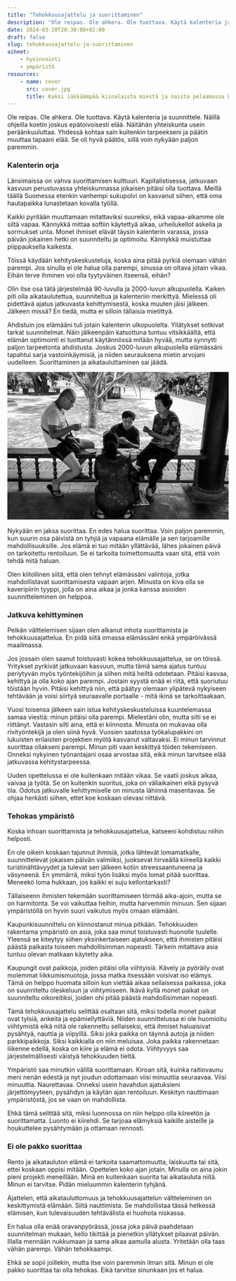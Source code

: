 ```yaml
---
title: "Tehokkuusajattelu ja suorittaminen"
description: "Ole reipas. Ole ahkera. Ole tuottava. Käytä kalenteria ja suunnittele. Näillä ohjeilla koetin joskus epätoivoisesti elää."
date: 2024-03-20T20:30:00+02:00
draft: false
slug: tehokkuusajattelu-ja-suorittaminen
aiheet:
    - hyvinvointi
    - ympäristö
resources:
    - name: cover
      src: cover.jpg
      title: Kaksi iäkkäämpää kiinalaista miestä ja naista pelaamassa korttia
---
```


Ole reipas. Ole ahkera. Ole tuottava. Käytä kalenteria ja suunnittele. Näillä ohjeilla koetin joskus epätoivoisesti elää. Näitähän yhteiskunta usein peräänkuuluttaa. Yhdessä kohtaa sain kuitenkin tarpeekseni ja päätin muuttaa tapaani elää. Se oli hyvä päätös, sillä voin nykyään paljon paremmin.

<!--more-->

### Kalenterin orja
Länsimaissa on vahva suorittamisen kulttuuri. Kapitalistisessa, jatkuvaan kasvuun perustuvassa yhteiskunnassa jokaisen pitäisi olla tuottava. Meillä täällä Suomessa etenkin vanhempi sukupolvi on kasvanut siihen, että oma hautapaikka lunastetaan kovalla työllä.

Kaikki pyritään muuttamaan mitattaviksi suureiksi, eikä vapaa-aikamme ole siltä vapaa. Kännykkä mittaa softiin käytettyä aikaa, urheilukellot askelia ja sormukset unta. Monet ihmiset elävät täysin kalenterin varassa, jossa päivän jokainen hetki on suunniteltu ja optimoitu. Kännykkä muistuttaa piippauksella kaikesta.

Töissä käydään kehityskeskusteluja, koska aina pitää pyrkiä olemaan vähän parempi. Jos sinulla ei ole halua olla parempi, sinussa on oltava jotain vikaa. Eihän terve ihminen voi olla tyytyväinen itseensä, eihän?

Olin itse osa tätä järjestelmää 90-luvulla ja 2000-luvun alkupuolella. Kaiken piti olla aikataulutettua, suunniteltua ja kalenteriin merkittyä. Mielessä oli pidettävä ajatus jatkuvasta kehittymisestä, koska muuten jäisi jälkeen. Jälkeen missä? En tiedä, mutta ei silloin tällaisia mietittyä.

Ahdistuin jos elämääni tuli jotain kalenterin ulkopuolelta. Yllätykset sotkivat tarkat suunnitelmat. Näin jälkeenpäin katsottuna tuntuu vitsikkäältä, että elämän optimointi ei tuottanut käytännössä mitään hyvää, mutta synnytti paljon tarpeetonta ahdistusta. Joskus 2000-luvun alkupuolella elämässäni tapahtui sarja vastoinkäymisiä, ja niiden seurauksena mietin arvojani uudelleen. Suorittaminen ja aikatauluttaminen sai jäädä.

![Kaksi iäkkäämpää kiinalaista miestä ja naista pelaamassa korttia](cover.jpg "Huomaan monesti ihailevani vanhempien ihmisten kykyä ottaa rennosti, etenkin Aasian maissa. Kuva: Gauthier Delecroix")

Nykyään en jaksa suorittaa. En edes halua suorittaa. Voin paljon paremmin, kun suurin osa päivistä on tyhjiä ja vapaana elämälle ja sen tarjoamille mahdollisuuksille. Jos elämä ei tuo mitään yllättävää, lähes jokainen päivä on tarkoitettu rentoiluun. Se ei tarkoita toimettomuutta vaan sitä, että voin tehdä mitä haluan.

Olen kiitollinen siitä, että olen tehnyt elämässäni valintoja, jotka mahdollistavat suorittamisesta vapaan arjen. Minusta on kiva olla se kaveripiirin tyyppi, jolla on aina aikaa ja jonka kanssa asioiden suunnitteleminen on helppoa.

### Jatkuva kehittyminen

Pelkän välttelemisen sijaan olen alkanut inhota suorittamista ja tehokkuusajattelua. En pidä siitä omassa elämässäni enkä ympäröivässä maailmassa.

Jos jossain olen saanut toistuvasti kokea tehokkuusajattelua, se on töissä. Yritykset pyrkivät jatkuvaan kasvuun, mutta tämä sama ajatus tuntuu periytyvän myös työntekijöihin ja siihen mitä heiltä odotetaan. Pitäisi kasvaa, kehittyä ja olla koko ajan parempi. Jostain syystä enää ei riitä, että suoriutuu töistään hyvin. Pitäisi kehittyä niin, että päätyy olemaan ylipätevä nykyiseen tehtävään ja voisi siirtyä seuraavalle portaalle - mitä ikinä se tarkoittaakaan.

Vuosi toisensa jälkeen sain istua kehityskeskusteluissa kuuntelemassa samaa viestiä: minun pitäisi olla parempi. Mielestäni olin, mutta silti se ei riittänyt. Vastasin silti aina, että ei kiinnosta. Minusta on mukavaa olla rivityöntekijä ja olen siinä hyvä. Vuosien saatossa työkalupakkini on lukuisten erilaisten projektien myötä kasvanut valtavaksi. Ei minun tarvinnut suorittaa ollakseni parempi. Minun piti vaan keskittyä töiden tekemiseen. Onneksi nykyinen työnantajani osaa arvostaa sitä, eikä minun tarvitsee elää jatkuvassa kehitystarpeessa.

Uuden opettelussa ei ole kuitenkaan mitään vikaa. Se vaatii joskus aikaa, vaivaa ja työtä. Se on kuitenkin suoritus, joka on väliaikainen eikä pysyvä tila. Odotus jatkuvalle kehittymiselle on minusta lähinnä masentavaa. Se ohjaa herkästi siihen, ettet koe koskaan olevasi riittävä.

### Tehokas ympäristö

Koska inhoan suorittamista ja tehokkuusajattelua, katseeni kohdistuu niihin helposti.

En ole oikein koskaan tajunnut ihmisiä, jotka lähtevät lomamatkalle, suunnittelevat jokaisen päivän valmiiksi, juoksevat hirveällä kiireellä kaikki turistinähtävyydet ja tulevat sen jälkeen kotiin streessaantuneena ja väsyneenä. En ymmärrä, miksi työn lisäksi myös lomat pitää suorittaa. Meneekö loma hukkaan, jos kaikki ei suju kellontarkasti?

Tällaiseenn ihmisten tekemään suorittamiseen törmää aika-ajoin, mutta se on harmitonta. Se voi vaikuttaa heihin, mutta harvemmin minuun. Sen sijaan ympäristöllä on hyvin suuri vaikutus myös omaan elämääni.

Kaupunkisuunnittelu on kiinnostanut minua pitkään. Tehokkuuden rakentama ympäristö on asia, joka saa minut toistuvasti huonolle tuulelle. Yleensä se kiteytyy siihen yksinkertaiseen ajatukseen, että ihmisten pitäisi päästä paikasta toiseen mahdollisimman nopeasti. Tärkein mitattava asia tuntuu olevan matkaan käytetty aika.

Kaupungit ovat paikkoja, joiden pitäisi olla viihtyisiä. Kävely ja pyöräily ovat molemmat liikkumismuotoja, jossa matka itsessään voisivat iso elämys. Tämä on helppo huomata silloin kun viettää aikaa sellaisessa paikassa, joka on suunniteltu oleskeluun ja viihtymiseen. Ikävä kyllä monet paikat on suunniteltu oikoreitiksi, joiden ohi pitää päästä mahdollisimman nopeasti.

Tämä tehokkuusajattelu selittää osaltaan sitä, miksi todella monet paikat ovat tylsiä, ankeita ja epämiellyttäviä. Niiden suunnittelussa ei ole huomioitu viihtymistä eikä niitä ole rakennettu sellaiseksi, että ihmiset haluaisivat pysähtyä, nauttia ja viipyillä. Siksi joka paikka on täynnä autoja ja niiden parkkipaikkoja. Siksi kaikkialla on niin meluisaa. Joka paikka rakennetaan liikenne edellä, koska on kiire ja elämä ei odota. Viihtyvyys saa järjestelmällisesti väistyä tehokkuuden tieltä.

Ympäristö saa minutkin välillä suorittamaan. Kiroan sitä, kuinka raitiovaunu meni nenän edestä ja nyt joudun odottamaan viisi minuuttia seuraavaa. Viisi minuuttia. Naurettavaa. Onneksi usein havahdun ajatuksieni järjettömyyteen, pysähdyn ja käytän ajan rentoiluun. Keskityn nauttimaan ympäristöstä, jos se vaan on mahdollista.

Ehkä tämä selittää sitä, miksi luonnossa on niin helppo olla kiireetön ja suorittamatta. Luonto ei kiirehdi. Se tarjoaa elämyksiä kaikille aisteille ja houkuttelee pysähtymään ja ottamaan rennosti.

### Ei ole pakko suorittaa

Rento ja aikatauluton elämä ei tarkoita saamattomuutta, laiskuutta tai sitä, ettei koskaan oppisi mitään. Opettelen koko ajan jotain. Minulla on aina jokin pieni projekti meneillään. Minä en kuitenkaan suorita tai aikatauluta niitä. Minun ei tarvitse. Pidän mieluummin kalenterin tyhjänä.

Ajattelen, että aikatauluttomuus ja tehokkuusajattelun vältteleminen on keskittymistä elämään. Siitä nauttimista. Se mahdollistaa tässä hetkessä elämisen, kun tulevaisuuden tehtävälista ei huohota niskassa.

En halua olla enää oravanpyörässä, jossa joka päivä paahdetaan suunnitelman mukaan, kello tikittää ja pienetkin yllätykset pilaavat päivän. Illalla mennään nukkumaan ja sama alkaa aamulla alusta. Yritetään olla taas vähän parempi. Vähän tehokkaampi.

Ehkä se sopii joillekin, mutta itse voin paremmin ilman sitä. Minun ei ole pakko suorittaa tai olla tehokas. Eikä tarvitse sinunkaan jos et halua.
